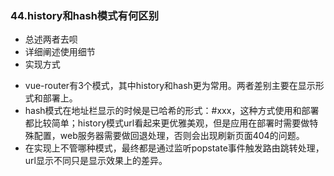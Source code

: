 ### 44.history和hash模式有何区别

+ 总述两者去呗
+ 详细阐述使用细节
+ 实现方式



- ﻿﻿vue-router有3个模式，其中history和hash更为常用。两者差别主要在显示形式和部署上。
- ﻿hash模式在地址栏显示的时候是已哈希的形式：#xxx，这种方式使用和部署都比较简单；history模式url看起来更优雅美观，但是应用在部署时需要做特殊配置，web服务器需要做回退处理，否则会出现刷新页面404的问题。
- ﻿在实现上不管哪种模式，最终都是通过监听popstate事件触发路由跳转处理，url显示不同只是显示效果上的差异。